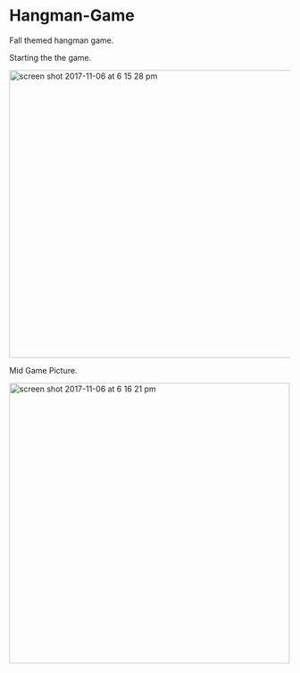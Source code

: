 # Hangman-Game

Fall themed hangman game. 


Starting the the game.

<img width="515" alt="screen shot 2017-11-06 at 6 15 28 pm" src="https://user-images.githubusercontent.com/26397187/32470599-839c56fa-c31e-11e7-9a19-233670bb552c.png">



Mid Game Picture.

<img width="502" alt="screen shot 2017-11-06 at 6 16 21 pm" src="https://user-images.githubusercontent.com/26397187/32470624-a401d5c8-c31e-11e7-93bd-03502325b2f9.png">

